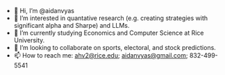 - 👋 Hi, I’m @aidanvyas
- 👀 I’m interested in quantative research (e.g. creating strategies with significant alpha and Sharpe) and LLMs.
- 🌱 I’m currently studying Economics and Computer Science at Rice University.
- 💞️ I’m looking to collaborate on sports, electoral, and stock predictions.
- 📫 How to reach me: ahv2@rice.edu; aidanvyas@gmail.com; 832-499-5541
